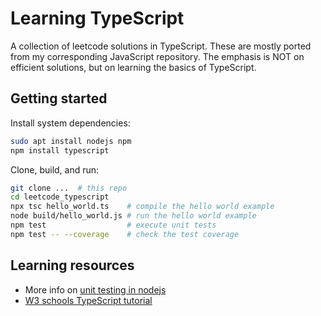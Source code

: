 # Learning TypeScript

A collection of leetcode solutions in TypeScript.
These are mostly ported from my corresponding JavaScript repository.
The emphasis is NOT on efficient solutions, but on learning the basics of TypeScript.

## Getting started

Install system dependencies:
```bash
sudo apt install nodejs npm
npm install typescript
```

Clone, build, and run:
```bash
git clone ...  # this repo
cd leetcode_typescript
npx tsc hello_world.ts    # compile the hello world example
node build/hello_world.js # run the hello world example
npm test                  # execute unit tests
npm test -- --coverage    # check the test coverage
```

## Learning resources
- More info on [unit testing in nodejs](https://nodejs.org/api/test.html)
- [W3 schools TypeScript tutorial](https://www.w3schools.com/typescript/index.php)

